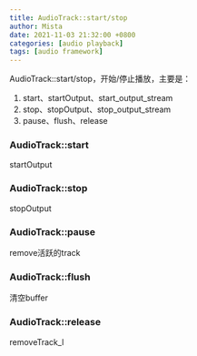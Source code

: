 ```yaml
---
title: AudioTrack::start/stop
author: Mista
date: 2021-11-03 21:32:00 +0800
categories: [audio playback]
tags: [audio framework]
---
```


AudioTrack::start/stop，开始/停止播放，主要是：

1. start、startOutput、start_output_stream
2. stop、stopOutput、stop_output_stream
3. pause、flush、release

### AudioTrack::start

startOutput

### AudioTrack::stop

stopOutput

### AudioTrack::pause

remove活跃的track

### AudioTrack::flush

清空buffer

### AudioTrack::release

removeTrack_l
